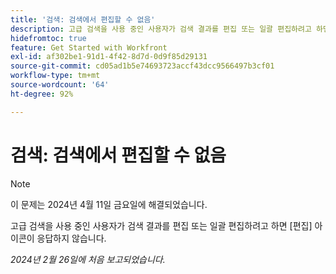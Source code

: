```yaml
---
title: '검색: 검색에서 편집할 수 없음'
description: 고급 검색을 사용 중인 사용자가 검색 결과를 편집 또는 일괄 편집하려고 하면 [편집] 아이콘이 응답하지 않습니다.
hidefromtoc: true
feature: Get Started with Workfront
exl-id: af302be1-91d1-4f42-8d7d-0d9f85d29131
source-git-commit: cd05ad1b5e74693723accf43dcc9566497b3cf01
workflow-type: tm+mt
source-wordcount: '64'
ht-degree: 92%

---
```


# 검색: 검색에서 편집할 수 없음

>[!NOTE]
>
>이 문제는 2024년 4월 11일 금요일에 해결되었습니다.

고급 검색을 사용 중인 사용자가 검색 결과를 편집 또는 일괄 편집하려고 하면 [편집] 아이콘이 응답하지 않습니다.

_2024년 2월 26일에 처음 보고되었습니다._
